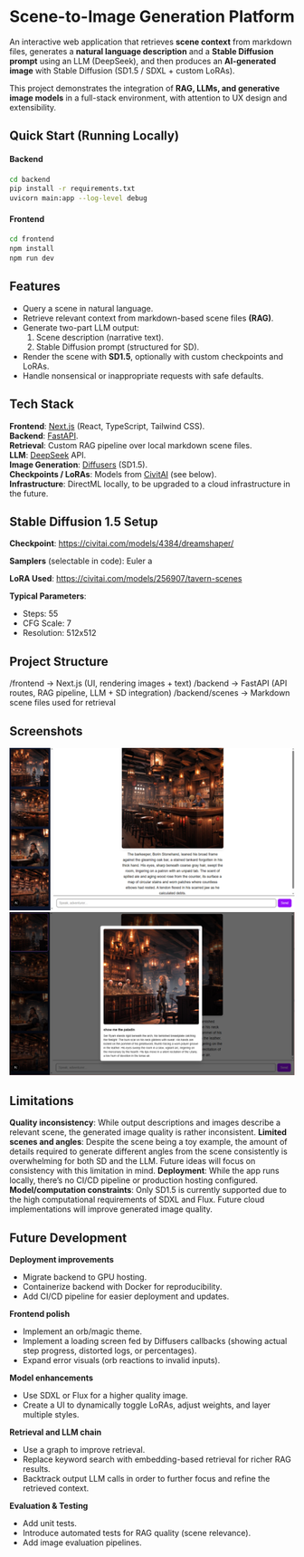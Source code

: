 # Scene-to-Image Generation Platform

An interactive web application that retrieves **scene context** from markdown files, generates a **natural language description** and a **Stable Diffusion prompt** using an LLM (DeepSeek), and then produces an **AI-generated image** with Stable Diffusion (SD1.5 / SDXL + custom LoRAs).

This project demonstrates the integration of **RAG, LLMs, and generative image models** in a full-stack environment, with attention to UX design and extensibility.

## Quick Start (Running Locally)
#### Backend
```bash
cd backend
pip install -r requirements.txt
uvicorn main:app --log-level debug
```
#### Frontend
```bash
cd frontend
npm install
npm run dev
```

## Features
- Query a scene in natural language.
- Retrieve relevant context from markdown-based scene files **(RAG)**.
- Generate two-part LLM output:  
  1. Scene description (narrative text).  
  2. Stable Diffusion prompt (structured for SD).  
- Render the scene with **SD1.5**, optionally with custom checkpoints and LoRAs.  
- Handle nonsensical or inappropriate requests with safe defaults.  

## Tech Stack
**Frontend**: [Next.js](https://nextjs.org/) (React, TypeScript, Tailwind CSS).  
**Backend**: [FastAPI](https://fastapi.tiangolo.com/).  
**Retrieval**: Custom RAG pipeline over local markdown scene files.  
**LLM**: [DeepSeek](https://www.deepseek.com/) API.  
**Image Generation**: [Diffusers](https://huggingface.co/docs/diffusers/index) (SD1.5).  
**Checkpoints / LoRAs**: Models from [CivitAI](https://civitai.com/) (see below).  
**Infrastructure**: DirectML locally, to be upgraded to a cloud infrastructure in the future.  


## Stable Diffusion 1.5 Setup

**Checkpoint**: https://civitai.com/models/4384/dreamshaper/

**Samplers** (selectable in code): Euler a

**LoRA Used**: https://civitai.com/models/256907/tavern-scenes

**Typical Parameters**:  
  - Steps: 55 
  - CFG Scale: 7  
  - Resolution: 512x512 

## Project Structure
/frontend → Next.js (UI, rendering images + text)
/backend → FastAPI (API routes, RAG pipeline, LLM + SD integration)
/backend/scenes → Markdown scene files used for retrieval

## Screenshots
![bar](./media/bar.PNG)
![paladin](./media/paladin.PNG)

## Limitations
**Quality inconsistency**: While output descriptions and images describe a relevant scene, the generated image quality is rather inconsistent.
**Limited scenes and angles**: Despite the scene being a toy example, the amount of details required to generate different angles from the scene consistently is overwhelming for both SD and the LLM. Future ideas will focus on consistency with this limitation in mind.
**Deployment**: While the app runs locally, there’s no CI/CD pipeline or production hosting configured.  
**Model/computation constraints**: Only SD1.5 is currently supported due to the high computational requirements of SDXL and Flux. Future cloud implementations will improve generated image quality.

## Future Development
**Deployment improvements**  
  - Migrate backend to GPU hosting.  
  - Containerize backend with Docker for reproducibility.  
  - Add CI/CD pipeline for easier deployment and updates.  

**Frontend polish**  
  - Implement an orb/magic theme.
  - Implement a loading screen fed by Diffusers callbacks (showing actual step progress, distorted logs, or percentages).  
  - Expand error visuals (orb reactions to invalid inputs).  

**Model enhancements**  
  - Use SDXL or Flux for a higher quality image.
  - Create a UI to dynamically toggle LoRAs, adjust weights, and layer multiple styles.

**Retrieval and LLM chain**
  - Use a graph to improve retrieval.
  - Replace keyword search with embedding-based retrieval for richer RAG results.
  - Backtrack output LLM calls in order to further focus and refine the retrieved context.

**Evaluation & Testing**  
  - Add unit tests.
  - Introduce automated tests for RAG quality (scene relevance).  
  - Add image evaluation pipelines.  

